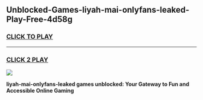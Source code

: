 
## Unblocked-Games-liyah-mai-onlyfans-leaked-Play-Free-4d58g
<h3>
<a href="https://premium76.site?title=liyah-mai-onlyfans-leaked&ref=10A">CLICK TO PLAY</a></h3>
<hr>

<h3>
<a href="https://premium76.site?title=liyah-mai-onlyfans-leaked&ref=10A">CLICK 2 PLAY</a>
  
</h3>

<a href="https://premium76.site?title=liyah-mai-onlyfans-leaked&ref=10A"><img src="https://clearcache.store/games.png"></a>


**liyah-mai-onlyfans-leaked games unblocked: Your Gateway to Fun and Accessible Online Gaming**
